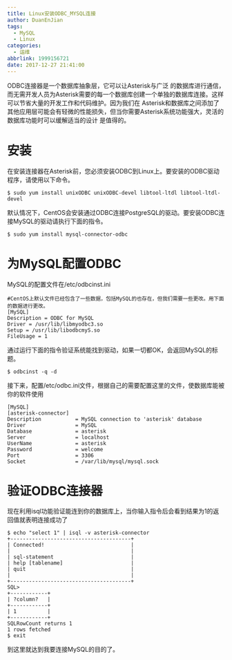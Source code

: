 ```yaml
---
title: Linux安装ODBC_MYSQL连接
author: DuanEnJian
tags:
  - MySQL
  - Linux
categories:
  - 运维
abbrlink: 1999156721
date: 2017-12-27 21:41:00
---
```

ODBC连接器是一个数据库抽象层，它可以让Asterisk与广泛 的数据库进行通信，而无需开发人员为Asterisk需要的每一个数据库创建一个单独的数据库连接。这样可以节省大量的开发工作和代码维护。因为我们在 Asterisk和数据库之间添加了其他应用层可能会有轻微的性能损失，但当你需要Asterisk系统功能强大，灵活的数据库功能时可以缓解适当的设计 是值得的。

<!-- more -->
# 安装
在安装连接器在Asterisk前，您必须安装ODBC到Linux上。要安装的ODBC驱动程序，请使用以下命令。
```
$ sudo yum install unixODBC unixODBC-devel libtool-ltdl libtool-ltdl-devel
```
默认情况下，CentOS会安装通过ODBC连接PostgreSQL的驱动。要安装ODBC连接MySQL的驱动请执行下面的指令。
```
$ sudo yum install mysql-connector-odbc
```
# 为MySQL配置ODBC
MySQL的配置文件在/etc/odbcinst.ini
```
#CentOS上默认文件已经包含了一些数据，包括MySQL的也存在，但我们需要一些更改。用下面的数据进行更改。
[MySQL]
Description = ODBC for MySQL
Driver = /usr/lib/libmyodbc3.so
Setup = /usr/lib/libodbcmyS.so
FileUsage = 1
```
通过运行下面的指令验证系统能找到驱动，如果一切都OK，会返回MySQL的标题。
```
$ odbcinst -q -d
```
接下来，配置/etc/odbc.ini文件，根据自己的需要配置这里的文件，使数据库能被你的软件使用
```
[MySQL]
[asterisk-connector]
Description           = MySQL connection to 'asterisk' database
Driver                = MySQL
Database              = asterisk
Server                = localhost
UserName              = asterisk
Password              = welcome
Port                  = 3306
Socket                = /var/lib/mysql/mysql.sock
```
# 验证ODBC连接器
现在利用isql功能验证能连到你的数据库上，当你输入指令后会看到结果为1的返回值就表明连接成功了
```
$ echo "select 1" | isql -v asterisk-connector
+---------------------------------------+
| Connected!                            |
|                                       |
| sql-statement                         |
| help [tablename]                      |
| quit                                  |
|                                       |
+---------------------------------------+
SQL> 
+------------+
| ?column?   |
+------------+
| 1          |
+------------+
SQLRowCount returns 1
1 rows fetched
$ exit
```
到这里就达到我要连接MySQL的目的了。